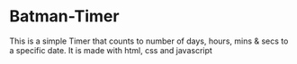 # Batman-Timer

This is a simple Timer that counts to number of days, hours, mins & secs to a specific date.
It is made with html, css and javascript
